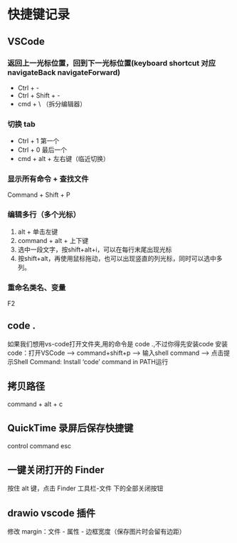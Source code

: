 # 快捷键记录
## VSCode
### 返回上一光标位置，回到下一光标位置(keyboard shortcut 对应 navigateBack navigateForward)
* Ctrl + -
* Ctrl + Shift + -
* cmd + \ （拆分编辑器）
### 切换 tab
* Ctrl + 1 第一个
* Ctrl + 0 最后一个
* cmd + alt + 左右键（临近切换）

### 显示所有命令 + 查找文件
Command + Shift + P

### 编辑多行（多个光标）
1. alt + 单击左键
2. command + alt + 上下键
3. 选中一段文字，按shift+alt+i，可以在每行末尾出现光标
4. 按shift+alt，再使用鼠标拖动，也可以出现竖直的列光标，同时可以选中多列。

### 重命名类名、变量
F2

## code .
如果我们想用vs-code打开文件夹,用的命令是 code .,不过你得先安装code
安装code：打开VSCode –> command+shift+p –> 输入shell command –> 点击提示Shell Command: Install ‘code’ command in PATH运行

## 拷贝路径
command + alt + c

## QuickTime 录屏后保存快捷键 
control command esc

## 一键关闭打开的 Finder
按住 alt 键，点击 Finder 工具栏-文件 下的全部关闭按钮

## drawio vscode 插件
修改 margin：文件 - 属性 - 边框宽度（保存图片时会留有边距）